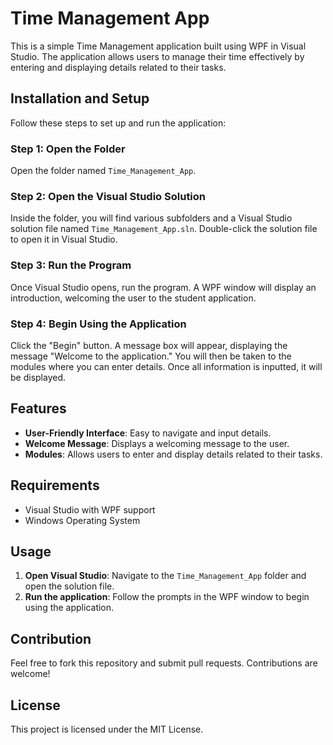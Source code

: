 # Time Management App

This is a simple Time Management application built using WPF in Visual Studio. The application allows users to manage their time effectively by entering and displaying details related to their tasks.

## Installation and Setup

Follow these steps to set up and run the application:

### Step 1: Open the Folder

Open the folder named `Time_Management_App`.

### Step 2: Open the Visual Studio Solution

Inside the folder, you will find various subfolders and a Visual Studio solution file named `Time_Management_App.sln`. Double-click the solution file to open it in Visual Studio.

### Step 3: Run the Program

Once Visual Studio opens, run the program. A WPF window will display an introduction, welcoming the user to the student application.

### Step 4: Begin Using the Application

Click the "Begin" button. A message box will appear, displaying the message "Welcome to the application." You will then be taken to the modules where you can enter details. Once all information is inputted, it will be displayed.

## Features

- **User-Friendly Interface**: Easy to navigate and input details.
- **Welcome Message**: Displays a welcoming message to the user.
- **Modules**: Allows users to enter and display details related to their tasks.

## Requirements

- Visual Studio with WPF support
- Windows Operating System

## Usage

1. **Open Visual Studio**: Navigate to the `Time_Management_App` folder and open the solution file.
2. **Run the application**: Follow the prompts in the WPF window to begin using the application.

## Contribution

Feel free to fork this repository and submit pull requests. Contributions are welcome!

## License

This project is licensed under the MIT License.

